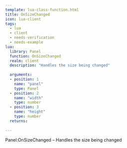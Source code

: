 ```yaml
---
template: lua-class-function.html
title: OnSizeChanged
icon: lua-client
tags:
  - lua
  - client
  - needs-verification
  - needs-example
lua:
  library: Panel
  function: OnSizeChanged
  realm: client
  description: "Handles the size being changed"
  
  arguments:
  - position: 1
    name: "panel"
    type: Panel
  - position: 2
    name: "width"
    type: number
  - position: 3
    name: "height"
    type: number
  returns:
    
---
```


<div class="lua__search__keywords">
Panel:OnSizeChanged &#x2013; Handles the size being changed
</div>
